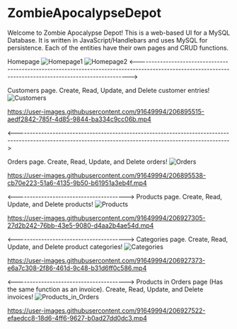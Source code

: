 # ZombieApocalypseDepot
Welcome to Zombie Apocalypse Depot! This is a web-based UI for a MySQL Database. It is written in JavaScript/Handlebars and uses MySQL for persistence. Each of the entities have their own pages and CRUD functions. 

Homepage
![Homepage1](https://user-images.githubusercontent.com/91649994/206895504-3afad9e2-749e-4806-8c43-0e2d41f3fa5f.PNG)
![Homepage2](https://user-images.githubusercontent.com/91649994/206895505-a8e9660b-5aec-490c-8bc6-40b8fc818f99.PNG)
<--------------------------------------------------------------------------------------------------------------------------------------------------------->

Customers page. Create, Read, Update, and Delete customer entries!
![Customers](https://user-images.githubusercontent.com/91649994/206895511-f723e207-d2a1-4fe2-a838-c7451693a852.PNG)


https://user-images.githubusercontent.com/91649994/206895515-aedf2842-785f-4d85-9844-ba334c9cc06b.mp4

<--------------------------------------------------------------------------------------------------------------------------------------------------------->

Orders page. Create, Read, Update, and Delete orders!
![Orders](https://user-images.githubusercontent.com/91649994/206895533-07e0a22a-0d4f-44e7-9d83-3d91bba01ec1.PNG)


https://user-images.githubusercontent.com/91649994/206895538-cb70e223-51a6-4135-9b50-b61951a3eb4f.mp4

<--------------------------------------->
Products page. Create, Read, Update, and Delete products!
![Products](https://user-images.githubusercontent.com/91649994/206927273-a80a914e-4069-4673-97ec-7066ab5c7f37.PNG)


https://user-images.githubusercontent.com/91649994/206927305-27d2b242-76bb-43e5-9080-d4aa2b4ae54d.mp4

<--------------------------------------->
Categories page. Create, Read, Update, and Delete product categories!
![Categories](https://user-images.githubusercontent.com/91649994/206927357-6ea389f2-9b2a-4a2b-87db-2c9a970b9eae.PNG)


https://user-images.githubusercontent.com/91649994/206927373-e6a7c308-2f86-461d-9c48-b31d6ff0c586.mp4

<--------------------------------------->
Products in Orders page (Has the same function as an invoice). Create, Read, Update, and Delete invoices! 
![Products_in_Orders](https://user-images.githubusercontent.com/91649994/206927511-0986ce16-0a02-4811-b16d-6508ea69a5f2.PNG)


https://user-images.githubusercontent.com/91649994/206927522-efaedcc8-18d6-4ff6-9627-b0ad27dd0dc3.mp4

